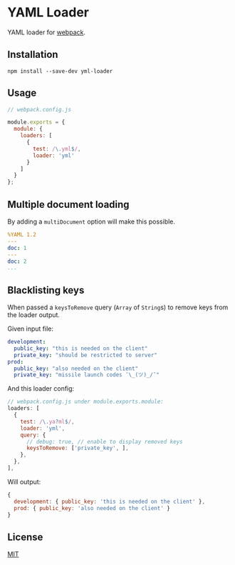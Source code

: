 YAML Loader
===========

YAML loader for [webpack](https://webpack.github.io).


Installation
------------

```
npm install --save-dev yml-loader
```

Usage
-----

```js
// webpack.config.js

module.exports = {
  module: {
    loaders: [
      {
        test: /\.yml$/,
        loader: 'yml'
      }
    ]
  }
};
```

Multiple document loading
-------------------------

By adding a `multiDocument` option will make this possible.

```yaml
%YAML 1.2
---
doc: 1
---
doc: 2
...
```


Blacklisting keys
-----------------

When passed a `keysToRemove` query (`Array` of `String`s) to remove keys from the loader output.

Given input file:
```yaml
development:
  public_key: "this is needed on the client"
  private_key: "should be restricted to server"
prod:
  public_key: "also needed on the client"
  private_key: "missile launch codes ¯\_(ツ)_/¯"
```
And this loader config:
```js
// webpack.config.js under module.exports.module:
loaders: [
  {
    test: /\.ya?ml$/,
    loader: 'yml',
    query: {
      // debug: true, // enable to display removed keys
      keysToRemove: ['private_key', ],
    },
  },
],
```
Will output:
```js
{
  development: { public_key: 'this is needed on the client' },
  prod: { public_key: 'also needed on the client' }
}
```

License
-------
[MIT](LICENSE)
